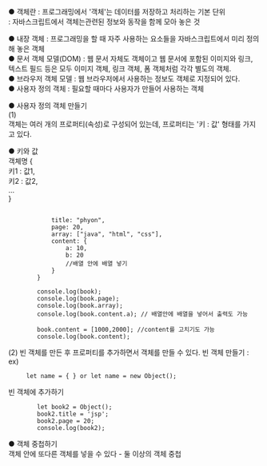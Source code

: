 ● 객체란 : 프로그래밍에서 '객체'는 데이터를 저장하고 처리하는 기본 단위 <br>
       : 자바스크립트에서 객체는관련된 정보와 동작을 함께 모아 놓은 것 <br>


● 내장 객체 : 프로그래밍을 할 때 자주 사용하는 요소들을 자바스크립트에서 미리 정의해 놓은 객체 <br>
● 문서 객체 모델(DOM) : 웹 문서 자체도 객체이고 웹 문서에 포함된 이미지와 링크, 텍스트 필드 등은 모두 이미지 객체, 링크 객체, 폼 객체처럼 각각 별도의 객체.<br>
● 브라우저 객체 모델 : 웹 브라우저에서 사용하는 정보도 객체로 지정되어 있다.<br>
● 사용자 정의 객체 : 필요할 때마다 사용자가 만들어 사용하는 객체 <br>

● 사용자 정의 객체 만들기 <br>
(1)<br>
객체는 여러 개의 프로퍼티(속성)로 구성되어 있는데, 프로퍼티는 '키 : 값' 형태를 가지고 있다.<br>

● 키와 값<br>
객체명 { <br>
    키1 : 값1, <br>
    키2 : 값2,<br>
    ...<br>
}<br>


```  let book = {

            title: "phyon",
            page: 20,
            array: ["java", "html", "css"],
            content: {
                a: 10,
                b: 20
                //배열 안에 배열 넣기
            }
        }

        console.log(book);
        console.log(book.page);
        console.log(book.array);
        console.log(book.content.a); // 배열안에 배열을 넣어서 출력도 가능

        book.content = [1000,2000]; //content를 고치기도 가능
        console.log(book.content);
```

(2) 
빈 객체를 만든 후 프로퍼티를 추가하면서 객체를 만들 수 있다.
빈 객체 만들기 : 
ex)
``` 
     let name = { } or let name = new Object();
```
빈 객체에 추가하기
``` 
        let book2 = Object();
        book2.title = 'jsp';
        book2.page = 20;
        console.log(book2);
```

● 객체 중첩하기 <br>
객체 안에 또다른 객체를 넣을 수 있다 - 둘 이상의 객체 중첩